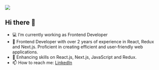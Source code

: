 <img src="https://github.com/shivau1208/shivau1208/assets/102743170/e71b5557-dd79-4322-a61d-5b9cbc81a6a4"/>



## Hi there 👋

- 💻 I’m currently working as Frontend Developer
- 💼 Frontend Developer with over 2 years of experience in React, Redux and Next.js. Proficient in creating efficient and user-friendly web applications.
- 🌱 Enhancing skills on React.js, Next.js, JavaScript and Redux.
- 📫 How to reach me: [LinkedIn](https://www.linkedin.com/in/shivarajumadi/)
